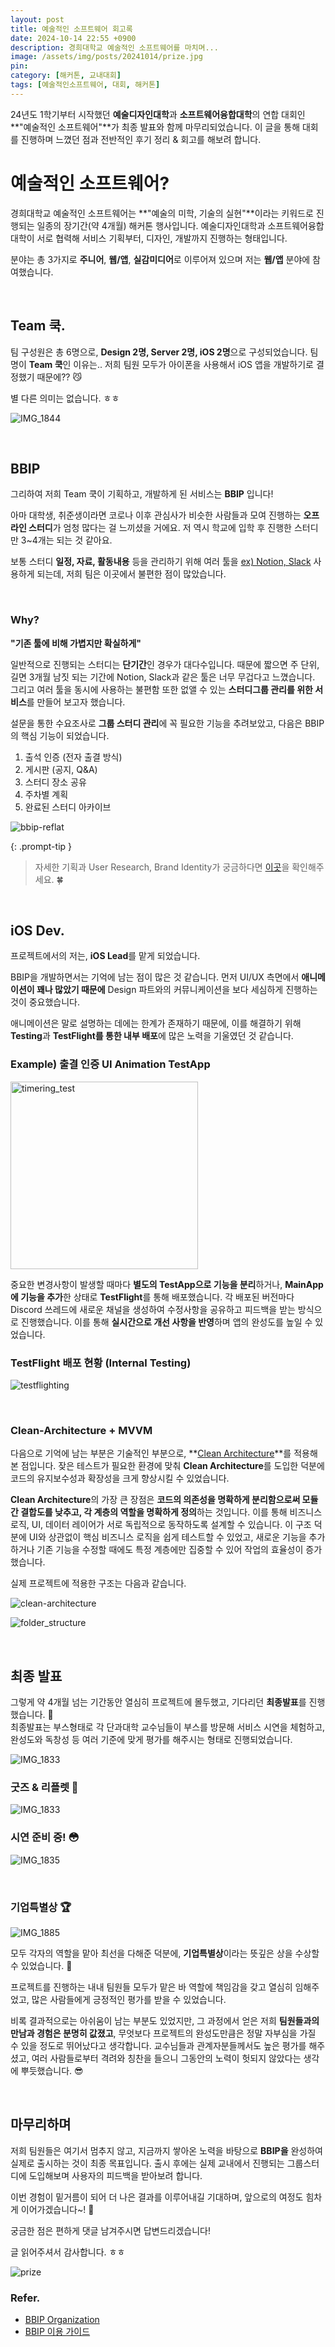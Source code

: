 ```yaml
---
layout: post
title: 예술적인 소프트웨어 회고록
date: 2024-10-14 22:55 +0900
description: 경희대학교 예술적인 소프트웨어를 마치며...
image: /assets/img/posts/20241014/prize.jpg
pin: 
category: [해커톤, 교내대회]
tags: [예술적인소프트웨어, 대회, 해커톤]
---
```


24년도 1학기부터 시작했던 **예술디자인대학**과 **소프트웨어융합대학**의 연합 대회인 **"예술적인 소프트웨어"**가 최종 발표와 함께 마무리되었습니다. 이 글을 통해 대회를 진행하며 느꼈던 점과 전반적인 후기 정리 & 회고를 해보려 합니다.

# 예술적인 소프트웨어?

경희대학교 예술적인 소프트웨어는 **"예술의 미학, 기술의 실현"**이라는 키워드로 진행되는 일종의 장기간(약 4개월) 해커톤 행사입니다. 예술디자인대학과 소프트웨어융합대학이 서로 협력해 서비스 기획부터, 디자인, 개발까지 진행하는 형태입니다. 

분야는 총 3가지로 **주니어**, **웹/앱**, **실감미디어**로 이루어져 있으며 저는 **웹/앱** 분야에 참여했습니다. 

<br>

## Team 쿡.

팀 구성원은 총 6명으로, **Design 2명, Server 2명, iOS 2명**으로 구성되었습니다. 팀명이 **Team 쿡**인 이유는.. 저희 팀원 모두가 아이폰을 사용해서 iOS 앱을 개발하기로 결정했기 때문에?? 😼 

별 다른 의미는 없습니다. ㅎㅎ

![IMG_1844](/assets/img/posts/20241014/IMG_1844.jpeg)

<br>

## BBIP

그리하여 저희 Team 쿡이 기획하고, 개발하게 된 서비스는 **BBIP** 입니다!  

아마 대학생, 취준생이라면 코로나 이후 관심사가 비슷한 사람들과 모여 진행하는 **오프라인 스터디**가 엄청 많다는 걸 느끼셨을 거에요. 저 역시 학교에 입학 후 진행한 스터디만 3~4개는 되는 것 같아요.

보통 스터디 **일정, 자료, 활동내용** 등을 관리하기 위해 여러 툴을 <u>ex) Notion, Slack</u> 사용하게 되는데, 저희 팀은 이곳에서 불편한 점이 많았습니다.

<br>



### Why?

**"기존 툴에 비해 가볍지만 확실하게"**

일반적으로 진행되는 스터디는 **단기간**인 경우가 대다수입니다. 때문에 짧으면 주 단위, 길면 3개월 남짓 되는 기간에 Notion, Slack과 같은 툴은 너무 무겁다고 느꼈습니다. 그리고 여러 툴을 동시에 사용하는 불편함 또한 없앨 수 있는 **스터디그룹 관리를 위한 서비스**를 만들어 보고자 했습니다.

설문을 통한 수요조사로 **그룹 스터디 관리**에 꼭 필요한 기능을 추려보았고, 다음은 BBIP의 핵심 기능이 되었습니다.

1. 출석 인증 (전자 출결 방식)
2. 게시판 (공지, Q&A)
3. 스터디 장소 공유
4. 주차별 계획
5. 완료된 스터디 아카이브

![bbip-reflat](/assets/img/posts/20241014/bbip-reflat.png)

{: .prompt-tip }

>자세한 기획과 User Research, Brand Identity가 궁금하다면 [이곳](https://www.figma.com/proto/ZFmypHPvceyxPcOaNMsojo/%EB%94%94%EC%9E%90%EC%9D%B8?node-id=4608-14982&t=ZS078I333JmMUDNG-1)을 확인해주세요. 🍀

<br>

## iOS Dev.

프로젝트에서의 저는, **iOS Lead**를 맡게 되었습니다. 

BBIP을 개발하면서는 기억에 남는 점이 많은 것 같습니다. 먼저 UI/UX 측면에서 **애니메이션이 꽤나 많았기 때문에** Design 파트와의 커뮤니케이션을 보다 세심하게 진행하는 것이 중요했습니다.

애니메이션은 말로 설명하는 데에는 한계가 존재하기 때문에, 이를 해결하기 위해 **Testing**과 **TestFlight를 통한 내부 배포**에 많은 노력을 기울였던 것 같습니다.

### Example) 출결 인증 UI Animation TestApp 

<img src="/assets/img/posts/20241014/timering_test.gif" alt="timering_test" width="300"/>

중요한 변경사항이 발생할 때마다 **별도의 TestApp으로 기능을 분리**하거나, **MainApp에 기능을 추가**한 상태로 **TestFlight**를 통해 배포했습니다. 각 배포된 버전마다 Discord 쓰레드에 새로운 채널을 생성하여 수정사항을 공유하고 피드백을 받는 방식으로 진행했습니다. 이를 통해 **실시간으로 개선 사항을 반영**하며 앱의 완성도를 높일 수 있었습니다.

### TestFlight 배포 현황 (Internal Testing)

![testflighting](/assets/img/posts/20241014/testflighting.png)

<br>



###  Clean-Architecture + MVVM

다음으로 기억에 남는 부분은 기술적인 부분으로, **[Clean Architecture](https://blog.cleancoder.com/uncle-bob/2012/08/13/the-clean-architecture.html)**를 적용해본 점입니다. 잦은 테스트가 필요한 환경에 맞춰 **Clean Architecture**를 도입한 덕분에 코드의 유지보수성과 확장성을 크게 향상시킬 수 있었습니다. 

**Clean Architecture**의 가장 큰 장점은 **코드의 의존성을 명확하게 분리함으로써 모듈 간 결합도를 낮추고, 각 계층의 역할을 명확하게 정의**하는 것입니다. 이를 통해 비즈니스 로직, UI, 데이터 레이어가 서로 독립적으로 동작하도록 설계할 수 있습니다. 이 구조 덕분에 UI와 상관없이 핵심 비즈니스 로직을 쉽게 테스트할 수 있었고, 새로운 기능을 추가하거나 기존 기능을 수정할 때에도 특정 계층에만 집중할 수 있어 작업의 효율성이 증가했습니다.

실제 프로젝트에 적용한 구조는 다음과 같습니다.

![clean-architecture](/assets/img/posts/20241014/clean-architecture.png)

![folder_structure](/assets/img/posts/20241014/folder_structure.png)

<br>



## 최종 발표

그렇게 약 4개월 넘는 기간동안 열심히 프로젝트에 몰두했고, 기다리던 **최종발표**를 진행했습니다. 🥳  
최종발표는 부스형태로 각 단과대학 교수님들이 부스를 방문해 서비스 시연을 체험하고, 완성도와 독창성 등 여러 기준에 맞게 평가를 해주시는 형태로 진행되었습니다.

![IMG_1833](/assets/img/posts/20241014/IMG_1833.jpeg)

### 굿즈 & 리플렛 🥸

![IMG_1833](/assets/img/posts/20241014/IMG_1827.jpeg) 

### 시연 준비 중! 😳

![IMG_1835](/assets/img/posts/20241014/IMG_1835.jpeg)

<br>

### 기업특별상 🏆

![IMG_1885](/assets/img/posts/20241014/IMG_1885.jpg)

모두 각자의 역할을 맡아 최선을 다해준 덕분에, **기업특별상**이라는 뜻깊은 상을 수상할 수 있었습니다. 👏

프로젝트를 진행하는 내내 팀원들 모두가 맡은 바 역할에 책임감을 갖고 열심히 임해주었고, 많은 사람들에게 긍정적인 평가를 받을 수 있었습니다.

비록 결과적으로는 아쉬움이 남는 부분도 있었지만, 그 과정에서 얻은 저희 **팀원들과의 만남과 경험은 분명히 값졌고**, 무엇보다 프로젝트의 완성도만큼은 정말 자부심을 가질 수 있을 정도로 뛰어났다고 생각합니다. 교수님들과 관계자분들께서도 높은 평가를 해주셨고, 여러 사람들로부터 격려와 칭찬을 들으니 그동안의 노력이 헛되지 않았다는 생각에 뿌듯했습니다. 😎

<br>



## 마무리하며

저희 팀원들은 여기서 멈추지 않고, 지금까지 쌓아온 노력을 바탕으로 **BBIP을** 완성하여 실제로 출시하는 것이 최종 목표입니다. 출시 후에는 실제 교내에서 진행되는 그룹스터디에 도입해보며 사용자의 피드백을 받아보려 합니다.

이번 경험이 밑거름이 되어 더 나은 결과를 이루어내길 기대하며, 앞으로의 여정도 힘차게 이어가겠습니다~! 🎈

궁금한 점은 편하게 댓글 남겨주시면 답변드리겠습니다! 

글 읽어주셔서 감사합니다. ㅎㅎ

![prize](/assets/img/posts/20241014/prize.jpg)



### Refer.

- [BBIP Organization](https://github.com/bbip-swand#3-%EA%B8%B0%ED%9A%8D)
- [BBIP 이용 가이드](https://possible-raft-360.notion.site/BBIP-114aea0c293b81d7820ae57115c6af3f)
